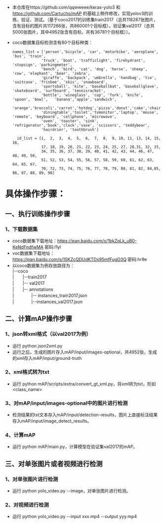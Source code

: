* 本仓库在https://github.com/qqwweee/keras-yolo3 和 https://github.com/Cartucho/mAP 的基础上稍作修改，实现yolov3的训练、验证、测试。（基于coco2017的训练集train2017（总共118287张图片，含有目标的图片共117266张，共860001个目标框），验证集val2017（总共5000张图片，其中4952张含有目标，共有36781个目标框））。

* coco数据集目标检测含有80个目标种类：

      names_list = ['person','bicycle', 'car', 'motorbike', 'aeroplane', 'bus', 'train', 
                   'truck', 'boat', 'trafficlight', 'firehydrant', 'stopsign', 'parkingmeter', 
                   'bench', 'bird', 'cat', 'dog', 'horse', 'sheep', 'cow', 'elephant', 'bear', 'zebra', 
                   'giraffe', 'backpack', 'umbrella', 'handbag', 'tie', 'suitcase', 'frisbee', 'skis', 'snowboard', 
                   'sportsball', 'kite', 'baseballbat', 'baseballglove', 'skateboard', 'surfboard', 'tennisracket', 
                   'bottle', 'wineglass', 'cup', 'fork', 'knife', 'spoon', 'bowl',   'banana','apple','sandwich',
                   'orange','broccoli','carrot','hotdog','pizza','donut','cake','chair','sofa','pottedplant','bed',
                   'diningtable','toilet','tvmonitor','laptop', 'mouse', 'remote', 'keyboard', 'cellphone', 'microwave', 
                   'oven', 'toaster', 'sink', 'refrigerator','book','clock','vase', 'scissors', 'teddybear', 
                   'hairdrier', 'toothbrush']
              
        id_list = [1,  2,  3,  4,  5,  6,  7,  8,  9, 10, 11, 13, 14, 15, 16,
                   17, 18, 19, 20, 21, 22, 23, 24, 25, 27, 28,31, 32, 33,
                   34, 35, 36, 37, 38, 39, 40, 41, 42, 43, 44, 46, 47, 48, 49, 50,
                   51, 52, 53, 54, 55, 56, 57, 58, 59, 60, 61, 62, 63, 64, 65, 67,
                   70, 72, 73, 74, 75, 76, 77, 78, 79, 80, 81, 82, 84,85, 86, 87, 88, 89, 90]
           
# 具体操作步骤：

## 一、执行训练操作步骤

### 1、下载数据集

   * coco数据集下载地址：https://pan.baidu.com/s/1bkZqLk_uB0-KeNdFndfwMA 密码:l1yl
   * voc数据集下载地址： https://pan.baidu.com/s/1SKZcQDUdKTDx95mfFugD3Q  密码:hr9e
   * 以coco数据集为例存放路径为：<br>
   |--coco<br>
   |　　|--train2017<br>
   |　　|-- val2017<br>
   |　　|-- annotations<br>
   |　　　　|-- instances_train2017.json<br>
   |　　　　|--instances_val2017.json
   
## 二、计算mAP操作步骤   

### 1、json转xml格式（以val2017为例）

   * 运行 python json2xml.py
   * 运行之后，生成的图片存入mAP/input/images-optional，共4952张，生成的xml存入mAP/input/ground-truth
   
### 2、xml格式转为txt

   * 运行 python mAP/scripts/extra/convert_gt_xml.py，将xml转为txt，形如 <class_name> <left> <top> <right> <bottom>
      
### 3、对mAP/input/images-optional中的图片进行检测

   * 检测结果的txt文本存入mAP/input/detection-results，图片上直接标注结果存入mAP/input/image_detect_results。
  
### 4、计算mAP

   * 运行 python mAP/main.py，计算模型在验证集val2017的mAP。
   
 ## 三、对单张图片或者视频进行检测
 
 ### 1、对单张图片进行检测
   
   * 运行 python yolo_video.py --image，对单张图片进行检测。
 ### 2、对视频进行检测
   * 运行 python yolo_video.py --input xxx.mp4 --output yyy.mp4
